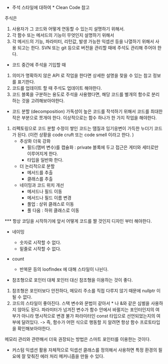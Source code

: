 - 주석 스타일에 대하여
\* Clean Code 참고

주식은
1. 사용자가 그 코드와 어떻게 연동할 수 있는지 설명하기 위해서.
2. 각 함수 또는 메서드의 기능이 무엇인지 설명하기 위해서
3. 각 메서드의 기능, 파라미터, 리턴값, 발생 가능한 익셉션 등을 나열하기 위해서
사용 되고는 한다.
SVN 또는 git 등으로 버전을 관리할 때에 주석도 관리해 주어야 한다.

- 코드 중간에 주석을 기입할 때
1. 의미가 명확하지 않은 API 로 작업을 한다면 상세한 설명을 찾을 수 있는 참고 정보를 표기한다.
2. 코드를 업데이트 할 때 주석도 업데이트 해야한다.
3. 코드 블록을 구분하는 용도로 주석을 사용했다면, 해당 코드를 별개의 함수로 분리하는 것을 고려해보아야한다.

- 코드 분할 (decomposition)
가독성이 높은 코드를 작석하기 위해서 코드를 최대한 작은 부분으로 쪼개야 한다.
이상적으로는 함수 하나가 한 가지 작업을 해야한다.

1. 리펙토링으로 코드 분할
   수정이 쌓인 코드는 땜질과 임기응변이 가득한 누더기 코드가 된다. (이런 상황을 code cruft 또는 code smell 이라고 한다. )
   - 추상화 더욱 강화
     - 필드(맴버 변수)를 캡슐화 : private 블록에 두고 접근은 게터와 세터로만 이루어지게 한다.
     - 타입을 일반화 한다.
   - 더 논리적으로 분할
     - 메서드를 추출
     - 클래스를 추출
   - 네이밍과 코드 위치 개선
     - 메서드나 필드 이동
     - 메서드나 필드 이름 변경
     - 풀업 : 상위 클래스로 이동
     - 풀 다움 : 하위 클래스로 이동

*** 항상 코딩을 시작하기에 앞서 어떻게 코드를 짤 것인지 디자인 부터 해야한다.

- 네이밍
  - 숫자로 시작할 수 없다.
  - 밑줄로 시작할 수 없다.
- count
  - 반복문 등의 loofIndex 에 대해 스타일이 나뉜다.

- 참조형으로 포인터 대체
포인터 대신 참조형을 이용하는 것이 좋다.
1. 참조형은 포인터보다 안전하다, 메모리 주소를 직접 다루지 않기 때문에 nullptr 이 될 수 없다.
2. 코드의 스타일이 좋아진다. 스택 변수와 문법이 같아서 \* 나 &와 같은 심벌을 사용하지 않아도 된다.
파라미터가 넘겨진 변수가 함수 안에서 바뀔지는 포인터인지의 여부가 아니라 명시적으로 변경 불가 파라미터인 const 타입으로 선언되었는지의 여부에 달려있다. -> 즉, 함수가 어떤 식으로 행동할 지 알려면 항상 함수 프로토타입을 확인해보아야한다.

메모리 관리와 관련해서 더욱 권장되는 방법은 스마트 포인터를 이용한는 것이다.

- 커스텀 익셉션 활용
  자체적으로 익셉션 클래스를 정의해서 사용하면 특정 환경의 필요에 잘 맞춰진 에러 처리 메커니즘을 만들 수 있다.
  